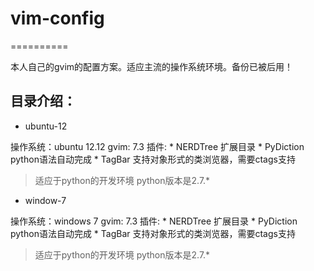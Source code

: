 # vim-config
==========

本人自己的gvim的配置方案。适应主流的操作系统环境。备份已被后用！


## 目录介绍：

  * ubuntu-12
  
  操作系统：ubuntu 12.12
  gvim: 7.3
    插件:
    * NERDTree    扩展目录
    * PyDiction   python语法自动完成
    * TagBar      支持对象形式的类浏览器，需要ctags支持

  > 适应于python的开发环境
  > python版本是2.7.*
  
  * window-7
  
  操作系统：windows 7
  gvim: 7.3
    插件:
    * NERDTree    扩展目录
    * PyDiction   python语法自动完成
    * TagBar      支持对象形式的类浏览器，需要ctags支持

  > 适应于python的开发环境
  > python版本是2.7.*
